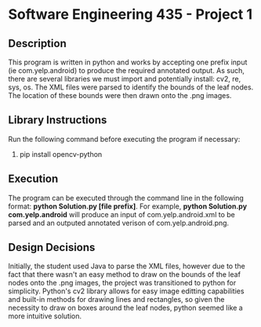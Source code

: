 # Software Engineering 435 - Project 1

## Description
This program is written in python and works by accepting one prefix input (ie com.yelp.android) to produce the required annotated output. As such, there are several libraries we must import and potentially install: cv2, re, sys, os. The XML files were parsed to identify the bounds of the leaf nodes. The location of these bounds were then drawn onto the .png images.

## Library Instructions
Run the following command before executing the program if necessary:
1. pip install opencv-python

## Execution
The program can be executed through the command line in the following format: **python Solution.py [file prefix]**. For example, **python Solution.py com.yelp.android** will produce an input of com.yelp.android.xml to be parsed and an outputed annotated verison of com.yelp.android.png.

## Design Decisions
Initially, the student used Java to parse the XML files, however due to the fact that there wasn't an easy method to draw on the bounds of the leaf nodes onto the .png images, the project was transitioned to python for simplicity. Python's cv2 library allows for easy image editting capabilities and built-in methods for drawing lines and rectangles, so given the necessity to draw on boxes around the leaf nodes, python seemed like a more intuitive solution.
